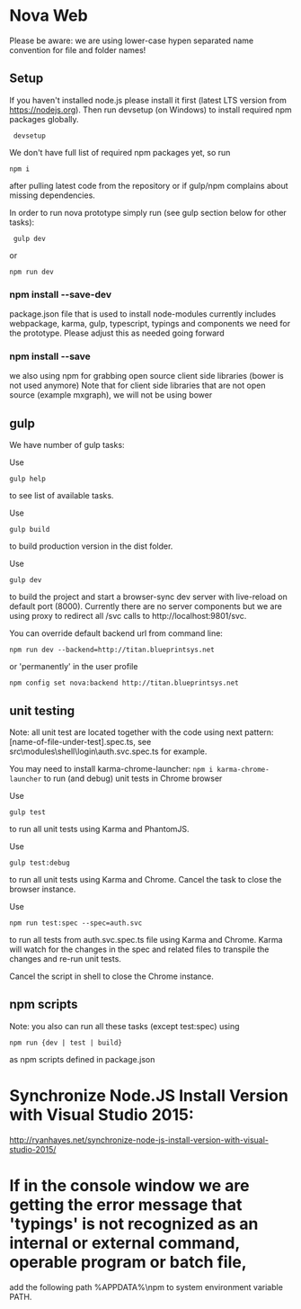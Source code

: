 # Nova Web

Please be aware: we are using lower-case hypen separated name convention for file and folder names!

## Setup
If you haven't installed node.js please install it first (latest LTS version from https://nodejs.org). Then run devsetup (on Windows) to install required npm packages globally.
```
 devsetup
```

We don't have full list of required npm packages yet, so run
```
npm i
```
after pulling latest code from the repository or if gulp/npm complains about missing dependencies.

In order to run nova prototype simply run (see gulp section below for other tasks):
```
 gulp dev
```
or
```
npm run dev
```

### npm install --save-dev
package.json file that is used to install node-modules currently includes webpackage, karma, gulp, typescript, typings and components we need for the prototype. Please adjust this as needed going forward

### npm install --save
we also using npm for grabbing open source client side libraries (bower is not used anymore)
Note that for client side libraries that are not open source (example mxgraph), we will not be using bower

## gulp 
We have number of gulp tasks:

Use
```
gulp help
```
to see list of available tasks.

Use
```
gulp build
```
to build production version in the dist folder.

Use
```
gulp dev
```
to build the project and start a browser-sync dev server with live-reload on default port (8000). Currently there are no server components but we are using proxy to redirect all /svc calls to http://localhost:9801/svc.

You can override default backend url from command line:
```
npm run dev --backend=http://titan.blueprintsys.net
```
or 'permanently' in the user profile
```
npm config set nova:backend http://titan.blueprintsys.net
```

## unit testing
Note: all unit test are located together with the code using next pattern: [name-of-file-under-test].spec.ts, see src\modules\shell\login\auth.svc.spec.ts for example.

You may need to install karma-chrome-launcher: `npm i karma-chrome-launcher` to run (and debug) unit tests in Chrome browser

Use
```
gulp test
```
to run all unit tests using Karma and PhantomJS. 

Use
```
gulp test:debug
```
to run all unit tests using Karma and Chrome.
Cancel the task to close the browser instance.

Use
```
npm run test:spec --spec=auth.svc
```
to run all tests from auth.svc.spec.ts file using Karma and Chrome. Karma will watch for the changes in the spec and related files to transpile the changes and re-run unit tests.

Cancel the script in shell to close the Chrome instance. 

## npm scripts
Note: you also can run all these tasks (except test:spec) using
```
npm run {dev | test | build}
```
as npm scripts defined in package.json 

# Synchronize Node.JS Install Version with Visual Studio 2015:
http://ryanhayes.net/synchronize-node-js-install-version-with-visual-studio-2015/

# If in the console window we are getting the error message that 'typings' is not recognized as an internal or external command, operable program or batch file,
add the following path %APPDATA%\npm to system environment variable PATH.
